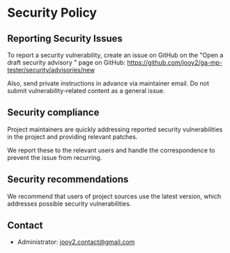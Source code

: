 # Security Policy

## Reporting Security Issues

To report a security vulnerability, create an issue on GitHub on the "Open a draft security advisory " page on GitHub: https://github.com/jooy2/ga-mp-tester/security/advisories/new

Also, send private instructions in advance via maintainer email. Do not submit vulnerability-related content as a general issue.

## Security compliance

Project maintainers are quickly addressing reported security vulnerabilities in the project and providing relevant patches.

We report these to the relevant users and handle the correspondence to prevent the issue from recurring.

## Security recommendations

We recommend that users of project sources use the latest version, which addresses possible security vulnerabilities.

## Contact

- Administrator: jooy2.contact@gmail.com

